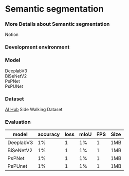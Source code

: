# Semantic segmentation

### More Details about Semantic segmentation
Notion

### Development environment

### Model 
DeeplabV3  
BiSeNetV2  
PsPNet  
PsPUNet


### Dataset
[AI Hub](http://www.aihub.or.kr/) Side Walking Dataset

### Evaluation
|model|accuracy|loss|mIoU|FPS|Size|
|------|---|---|---|---|--|
|DeeplabV3|1%|1|1%|1|1MB|
|BiSeNetV2|1%|1|1%|1|1MB|
|PsPNet|1%|1|1%|1|1MB|
|PsPUnet|1%|1|1%|1|1MB|
